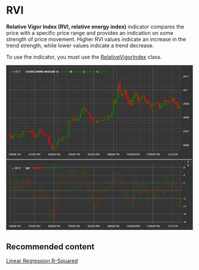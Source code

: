 # RVI

**Relative Vigor Index (RVI, relative energy index)** indicator compares the price with a specific price range and provides an indication on some strength of price movement. Higher RVI values indicate an increase in the trend strength, while lower values indicate a trend decrease. 

To use the indicator, you must use the [RelativeVigorIndex](xref:StockSharp.Algo.Indicators.RelativeVigorIndex) class. 

![IndicatorRelativeVigorIndex](../../../../images/indicatorrelativevigorindex.png)

## Recommended content

[Linear Regression R\-Squared](lrr2.md)
